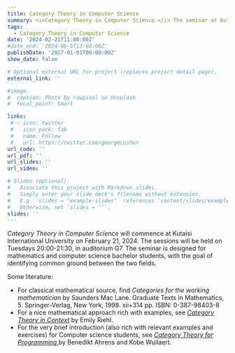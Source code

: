 ```yaml
---
title: Category Theory in Computer Science
summary: <i>Category Theory in Computer Science.</i> The seminar at Kutaisi International University. Designed for mathematics and computer science bachelor students, with the goal of identifying common ground between the two fields.
tags:
  - Category Theory in Computer Science
date: '2024-02-21T11:00:00Z'
#date_end: '2024-06-5T13:00:00Z'
publishDate: '2017-01-01T00:00:00Z'
show_date: false

# Optional external URL for project (replaces project detail page).
external_link: ''

#image:
#  caption: Photo by rawpixel on Unsplash
#  focal_point: Smart

links:
 # - icon: twitter
 #   icon_pack: fab
 #   name: Follow
 #   url: https://twitter.com/georgecushen
url_code: ''
url_pdf: ''
url_slides: ''
url_video: ''

# Slides (optional).
#   Associate this project with Markdown slides.
#   Simply enter your slide deck's filename without extension.
#   E.g. `slides = "example-slides"` references `content/slides/example-slides.md`.
#   Otherwise, set `slides = ""`.
slides: ''
---
```

<i>Category Theory in Computer Science</i> will commence at Kutaisi International University on February 21, 2024. The sessions will be held on Tuesdays 20:00-21:30, in auditorium G7. The seminar is designed for mathematics and computer science bachelor students, with the goal of identifying common ground between the two fields.

Some literature:

<ul style="list-style-type:disc;">
<li> For classical mathematical source, find <i>Categories for the working mathematician</i> by Saunders Mac Lane. Graduate Texts in Mathematics, 5. Springer-Verlag, New York, 1998. xii+314 pp. ISBN: 0-387-98403-8</li>
<li> For a nice mathematical approach rich with examples, see <a href='https://emilyriehl.github.io/files/context.pdf'><i>Category Theory in Context</i></a> by Emily Riehl.</li>
<li> For the very brief introduction (also rich with relevant examples and exercises) for Computer science students, see <a href='https://arxiv.org/pdf/2209.01259.pdf'><i>Category Theory for Programming
</i></a> by Benedikt Ahrens and Kobe Wullaert.</li>
</ul>